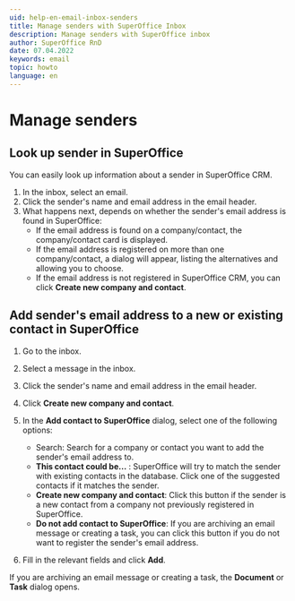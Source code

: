 ```yaml
---
uid: help-en-email-inbox-senders
title: Manage senders with SuperOffice Inbox
description: Manage senders with SuperOffice inbox
author: SuperOffice RnD
date: 07.04.2022
keywords: email
topic: howto
language: en
---
```


# Manage senders

## Look up sender in SuperOffice

You can easily look up information about a sender in SuperOffice CRM.

1. In the inbox, select an email.
2. Click the sender's name and email address in the email header.
3. What happens next, depends on whether the sender's email address is found in SuperOffice:
    * If the email address is found on a company/contact, the company/contact card is displayed.
    * If the email address is registered on more than one company/contact, a dialog will appear, listing the alternatives and allowing you to choose.
    * If the email address is not registered in SuperOffice CRM, you can click **Create new company and contact**.

## Add sender's email address to a new or existing contact in SuperOffice

1. Go to the inbox.

2. Select a message in the inbox.

3. Click the sender's name and email address in the email header.

4. Click **Create new company and contact**.

5. In the **Add contact to SuperOffice** dialog, select one of the following options:
    * Search: Search for a company or contact you want to add the sender's email address to.
    * **This contact could be...** : SuperOffice will try to match the sender with existing contacts in the database. Click one of the suggested contacts if it matches the sender.
    * **Create new company and contact**: Click this button if the sender is a new contact from a company not previously registered in SuperOffice.
    * **Do not add contact to SuperOffice**: If you are archiving an email message or creating a task, you can click this button if you do not want to register the sender's email address.

6. Fill in the relevant fields and click **Add**.

If you are archiving an email message or creating a task, the **Document** or **Task** dialog opens.

<!-- Referenced links -->

<!-- Referenced images -->
